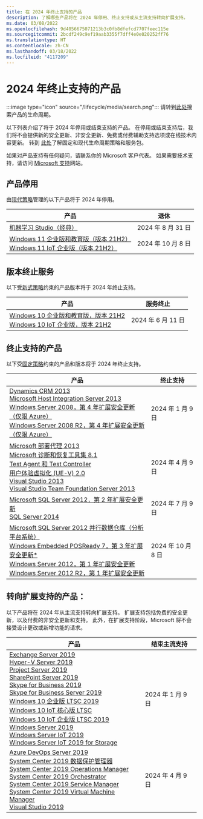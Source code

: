 ```yaml
---
title: 在 2024 年终止支持的产品
description: 了解哪些产品将在 2024 年停用、终止支持或从主流支持转向扩展支持。
ms.date: 03/08/2022
ms.openlocfilehash: 9d4056675071213b3c0fb8dfefcd7707feec115e
ms.sourcegitcommit: 2bcdf249c9ef19aab3355f7dff4e0e020252ff76
ms.translationtype: HT
ms.contentlocale: zh-CN
ms.lasthandoff: 03/18/2022
ms.locfileid: "4117209"
---
```

# <a name="products-ending-support-in-2024"></a>2024 年终止支持的产品

:::image type="icon" source="/lifecycle/media/search.png":::
请转到[此处](/lifecycle/products/)搜索产品的生命周期。

以下列表介绍了将于 2024 年停用或结束支持的产品。 在停用或结束支持后，我们将不会提供新的安全更新、非安全更新、免费或付费辅助支持选项或在线技术内容更新。 转到 [此处](/lifecycle/overview/product-end-of-support-overview)了解固定和现代生命周期策略和服务包。

如果对产品支持有任何疑问，请联系你的 Microsoft 客户代表。 如果需要技术支持，请访问 [Microsoft 支持](https://support.microsoft.com/contactus/?ws=support)网站。

## <a name="product-retirements"></a>产品停用

由[现代策略](/lifecycle/policies/modern)管理的以下产品将于 2024 年停用。

| 产品 | 退休 |
| --- | --- |
| [机器学习 Studio（经典）](/lifecycle/products/machine-learning-studio-classic?branch=live)<br> | 2024 年 8 月 31 日 |
| [Windows 11 企业版和教育版（版本 21H2）](/lifecycle/products/windows-11-enterprise-and-education-version-21h2?branch=live)<br>[Windows 11 IoT 企业版（版本 21H2）](/lifecycle/products/windows-11-iot-enterprise-version-21h2?branch=live)<br> | 2024 年 10 月 8 日 |


## <a name="release-end-of-servicing"></a>版本终止服务

以下受[新式策略](/lifecycle/policies/modern)约束的产品版本将于 2024 年终止支持。

| 产品 | 服务终止 |
| --- | --- |
| [Windows 10 企业版和教育版，版本 21H2](/lifecycle/products/windows-10-enterprise-and-education?branch=live)<br>[Windows 10 IoT 企业版，版本 21H2](/lifecycle/products/windows-10-iot-enterprise?branch=live)<br> | 2024 年 6 月 11 日 |


## <a name="products-reaching-end-of-support"></a>终止支持的产品

以下受[固定策略](/lifecycle/policies/fixed)约束的产品和版本将于 2024 年终止支持。

| 产品 | 终止支持 |
| --- | --- |
| [Dynamics CRM 2013](/lifecycle/products/dynamics-crm-2013?branch=live)<br>[Microsoft Host Integration Server 2013](/lifecycle/products/microsoft-host-integration-server-2013?branch=live)<br>[Windows Server 2008，第 4 年扩展安全更新（仅限 Azure）](/lifecycle/products/windows-server-2008?branch=live)<br>[Windows Server 2008 R2，第 4 年扩展安全更新（仅限 Azure）](/lifecycle/products/windows-server-2008-r2?branch=live)<br> | 2024 年 1 月 9 日 |
| [Microsoft 部署代理 2013](/lifecycle/products/microsoft-deployment-agent-2013?branch=live)<br>[Microsoft 诊断和恢复工具集 8.1](/lifecycle/products/microsoft-diagnostics-and-recovery-toolset-81?branch=live)<br>[Test Agent 和 Test Controller](/lifecycle/products/test-agent-controller?branch=live)<br>[用户体验虚拟化 (UE-V) 2.0](/lifecycle/products/user-experience-virtualization-uev-20?branch=live)<br>[Visual Studio 2013](/lifecycle/products/visual-studio-2013?branch=live)<br>[Visual Studio Team Foundation Server 2013](/lifecycle/products/visual-studio-team-foundation-server-2013?branch=live)<br> | 2024 年 4 月 9 日 |
| [Microsoft SQL Server 2012，第 2 年扩展安全更新](/lifecycle/products/microsoft-sql-server-2012?branch=live)<br>[SQL Server 2014](/lifecycle/products/sql-server-2014?branch=live)<br> | 2024 年 7 月 9 日 |
| [Microsoft SQL Server 2012 并行数据仓库（分析平台系统）](/lifecycle/products/microsoft-sql-server-2012-parallel-data-warehouse-analytics-platform-system?branch=live)<br>[Windows Embedded POSReady 7，第 3 年扩展安全更新*](/lifecycle/products/windows-embedded-posready-7?branch=live)<br>[Windows Server 2012，第 1 年扩展安全更新](/lifecycle/products/windows-server-2012?branch=live)<br>[Windows Server 2012 R2，第 1 年扩展安全更新](/lifecycle/products/windows-server-2012-r2?branch=live)<br> | 2024 年 10 月 8 日 |


## <a name="products-moving-to-extended-support"></a>转向扩展支持的产品：

以下产品将在 2024 年从主流支持转向扩展支持。 扩展支持包括免费的安全更新，以及付费的非安全更新和支持。 此外，在扩展支持阶段，Microsoft 将不会接受设计更改或新增功能的请求。

| 产品 | 结束主流支持 |
| --- | --- |
| [Exchange Server 2019](/lifecycle/products/exchange-server-2019?branch=live)<br>[Hyper-V Server 2019](/lifecycle/products/hyperv-server-2019?branch=live)<br>[Project Server 2019](/lifecycle/products/project-server-2019?branch=live)<br>[SharePoint Server 2019](/lifecycle/products/sharepoint-server-2019?branch=live)<br>[Skype for Business 2019](/lifecycle/products/skype-for-business-2019?branch=live)<br>[Skype for Business Server 2019](/lifecycle/products/skype-for-business-server-2019?branch=live)<br>[Windows 10 企业版 LTSC 2019](/lifecycle/products/windows-10-enterprise-ltsc-2019?branch=live)<br>[Windows 10 IoT 核心版 LTSC](/lifecycle/products/windows-10-iot-core-ltsc?branch=live)<br>[Windows 10 IoT 企业版 LTSC 2019](/lifecycle/products/windows-10-iot-enterprise-ltsc-2019?branch=live)<br>[Windows Server 2019](/lifecycle/products/windows-server-2019?branch=live)<br>[Windows Server IoT 2019](/lifecycle/products/windows-server-iot-2019?branch=live)<br>[Windows Server IoT 2019 for Storage](/lifecycle/products/windows-server-iot-2019-for-storage?branch=live)<br> | 2024 年 1 月 9 日 |
| [Azure DevOps Server 2019](/lifecycle/products/azure-devops-server-2019?branch=live)<br>[System Center 2019 数据保护管理器](/lifecycle/products/system-center-2019-data-protection-manager?branch=live)<br>[System Center 2019 Operations Manager](/lifecycle/products/system-center-2019-operations-manager?branch=live)<br>[System Center 2019 Orchestrator](/lifecycle/products/system-center-2019-orchestrator?branch=live)<br>[System Center 2019 Service Manager](/lifecycle/products/system-center-2019-service-manager?branch=live)<br>[System Center 2019 Virtual Machine Manager](/lifecycle/products/system-center-2019-virtual-machine-manager?branch=live)<br>[Visual Studio 2019](/lifecycle/products/visual-studio-2019?branch=live)<br> | 2024 年 4 月 9 日 |
